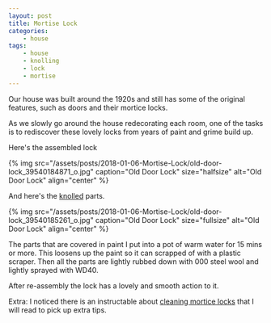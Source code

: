 ```yaml
---
layout: post
title: Mortise Lock
categories:
    - house
tags:
    - house
    - knolling
    - lock
    - mortise
---
```


Our house was built around the 1920s and still has some of the original features, such as doors and their mortice locks.

As we slowly go around the house redecorating each room, one of the tasks is to rediscover these lovely locks from years of paint and grime build up.

Here's the assembled lock

{% img src="/assets/posts/2018-01-06-Mortise-Lock/old-door-lock_39540184871_o.jpg" caption="Old Door Lock" size="halfsize" alt="Old Door Lock" align="center" %}

And here's the [knolled](https://en.wikipedia.org/wiki/Knolling) parts.

{% img src="/assets/posts/2018-01-06-Mortise-Lock/old-door-lock_39540185261_o.jpg" caption="Old Door Lock" size="fullsize" alt="Old Door Lock" align="center" %}

The parts that are covered in paint I put into a pot of warm water for 15 mins or more. This loosens up the paint so it can scrapped of with a plastic scraper. Then all the parts are lightly rubbed down with 000 steel wool and lightly sprayed with WD40.

After re-assembly the lock has a lovely and smooth action to it.

Extra: I noticed there is an instructable about [cleaning mortice locks](http://www.instructables.com/id/Cleaning-and-Repairing-an-Antique-Mortise-Door-Loc/) that I will read to pick up extra tips.